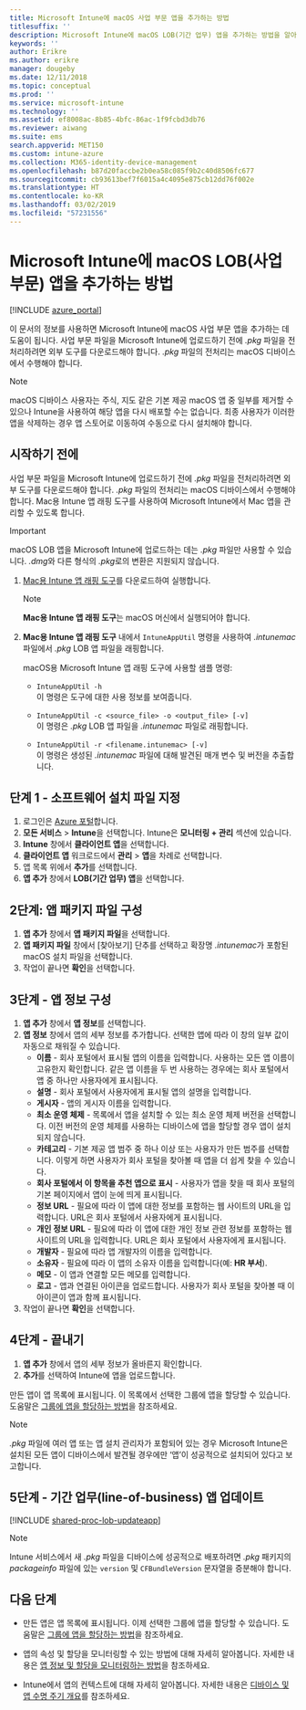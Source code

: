 ```yaml
---
title: Microsoft Intune에 macOS 사업 부문 앱을 추가하는 방법
titlesuffix: ''
description: Microsoft Intune에 macOS LOB(기간 업무) 앱을 추가하는 방법을 알아봅니다.
keywords: ''
author: Erikre
ms.author: erikre
manager: dougeby
ms.date: 12/11/2018
ms.topic: conceptual
ms.prod: ''
ms.service: microsoft-intune
ms.technology: ''
ms.assetid: ef8008ac-8b85-4bfc-86ac-1f9fcbd3db76
ms.reviewer: aiwang
ms.suite: ems
search.appverid: MET150
ms.custom: intune-azure
ms.collection: M365-identity-device-management
ms.openlocfilehash: b87d20faccbe2b0ea58c085f9b2c40d8506fc677
ms.sourcegitcommit: cb93613bef7f6015a4c4095e875cb12dd76f002e
ms.translationtype: HT
ms.contentlocale: ko-KR
ms.lasthandoff: 03/02/2019
ms.locfileid: "57231556"
---
```

# <a name="how-to-add-macos-line-of-business-lob-apps-to-microsoft-intune"></a>Microsoft Intune에 macOS LOB(사업 부문) 앱을 추가하는 방법

[!INCLUDE [azure_portal](./includes/azure_portal.md)]

이 문서의 정보를 사용하면 Microsoft Intune에 macOS 사업 부문 앱을 추가하는 데 도움이 됩니다. 사업 부문 파일을 Microsoft Intune에 업로드하기 전에 *.pkg* 파일을 전처리하려면 외부 도구를 다운로드해야 합니다. *.pkg* 파일의 전처리는 macOS 디바이스에서 수행해야 합니다.

> [!NOTE]
> macOS 디바이스 사용자는 주식, 지도 같은 기본 제공 macOS 앱 중 일부를 제거할 수 있으나 Intune을 사용하여 해당 앱을 다시 배포할 수는 없습니다. 최종 사용자가 이러한 앱을 삭제하는 경우 앱 스토어로 이동하여 수동으로 다시 설치해야 합니다.

## <a name="before-your-start"></a>시작하기 전에

사업 부문 파일을 Microsoft Intune에 업로드하기 전에 *.pkg* 파일을 전처리하려면 외부 도구를 다운로드해야 합니다. *.pkg* 파일의 전처리는 macOS 디바이스에서 수행해야 합니다. Mac용 Intune 앱 래핑 도구를 사용하여 Microsoft Intune에서 Mac 앱을 관리할 수 있도록 합니다.

> [!IMPORTANT]
> macOS LOB 앱을 Microsoft Intune에 업로드하는 데는 *.pkg* 파일만 사용할 수 있습니다. *.dmg*와 다른 형식의 *.pkg*로의 변환은 지원되지 않습니다.

1. [Mac용 Intune 앱 래핑 도구](https://github.com/msintuneappsdk/intune-app-wrapping-tool-mac)를 다운로드하여 실행합니다.

    > [!NOTE]
    > **Mac용 Intune 앱 래핑 도구**는 macOS 머신에서 실행되어야 합니다.

2. **Mac용 Intune 앱 래핑 도구** 내에서 `IntuneAppUtil` 명령을 사용하여 *.intunemac* 파일에서 *.pkg* LOB 앱 파일을 래핑합니다.<br>

    macOS용 Microsoft Intune 앱 래핑 도구에 사용할 샘플 명령:
    
    - `IntuneAppUtil -h`<br>
    이 명령은 도구에 대한 사용 정보를 보여줍니다.
    
    - `IntuneAppUtil -c <source_file> -o <output_file> [-v]`<br>
    이 명령은 *.pkg* LOB 앱 파일을 *.intunemac* 파일로 래핑합니다.
    
    - `IntuneAppUtil -r <filename.intunemac> [-v]`<br>
    이 명령은 생성된 *.intunemac* 파일에 대해 발견된 매개 변수 및 버전을 추출합니다.

## <a name="step-1---specify-the-software-setup-file"></a>단계 1 - 소프트웨어 설치 파일 지정

1. 로그인은 [Azure 포털](https://portal.azure.com)합니다.
2. **모든 서비스** > **Intune**을 선택합니다. Intune은 **모니터링 + 관리** 섹션에 있습니다.
3. **Intune** 창에서 **클라이언트 앱**을 선택합니다.
4. **클라이언트 앱** 워크로드에서 **관리** > **앱**을 차례로 선택합니다.
5. 앱 목록 위에서 **추가**를 선택합니다.
6. **앱 추가** 창에서 **LOB(기간 업무) 앱**을 선택합니다.

## <a name="step-2---configure-the-app-package-file"></a>2단계: 앱 패키지 파일 구성

1. **앱 추가** 창에서 **앱 패키지 파일**을 선택합니다.
2. **앱 패키지 파일** 창에서 [찾아보기] 단추를 선택하고 확장명 *.intunemac*가 포함된 macOS 설치 파일을 선택합니다.
3. 작업이 끝나면 **확인**을 선택합니다.


## <a name="step-3---configure-app-information"></a>3단계 - 앱 정보 구성

1. **앱 추가** 창에서 **앱 정보**를 선택합니다.
2. **앱 정보** 창에서 앱의 세부 정보를 추가합니다. 선택한 앱에 따라 이 창의 일부 값이 자동으로 채워질 수 있습니다.
    - **이름** - 회사 포털에서 표시될 앱의 이름을 입력합니다. 사용하는 모든 앱 이름이 고유한지 확인합니다. 같은 앱 이름을 두 번 사용하는 경우에는 회사 포털에서 앱 중 하나만 사용자에게 표시됩니다.
    - **설명** - 회사 포털에서 사용자에게 표시될 앱의 설명을 입력합니다.
    - **게시자** - 앱의 게시자 이름을 입력합니다.
    - **최소 운영 체제** - 목록에서 앱을 설치할 수 있는 최소 운영 체제 버전을 선택합니다. 이전 버전의 운영 체제를 사용하는 디바이스에 앱을 할당할 경우 앱이 설치되지 않습니다.
    - **카테고리** - 기본 제공 앱 범주 중 하나 이상 또는 사용자가 만든 범주를 선택합니다. 이렇게 하면 사용자가 회사 포털을 찾아볼 때 앱을 더 쉽게 찾을 수 있습니다.
    - **회사 포털에서 이 항목을 추천 앱으로 표시** - 사용자가 앱을 찾을 때 회사 포털의 기본 페이지에서 앱이 눈에 띄게 표시됩니다.
    - **정보 URL** - 필요에 따라 이 앱에 대한 정보를 포함하는 웹 사이트의 URL을 입력합니다. URL은 회사 포털에서 사용자에게 표시됩니다.
    - **개인 정보 URL** - 필요에 따라 이 앱에 대한 개인 정보 관련 정보를 포함하는 웹 사이트의 URL을 입력합니다. URL은 회사 포털에서 사용자에게 표시됩니다.
    - **개발자** - 필요에 따라 앱 개발자의 이름을 입력합니다.
    - **소유자** - 필요에 따라 이 앱의 소유자 이름을 입력합니다(예: **HR 부서**).
    - **메모** - 이 앱과 연결할 모든 메모를 입력합니다.
    - **로고** - 앱과 연결된 아이콘을 업로드합니다. 사용자가 회사 포털을 찾아볼 때 이 아이콘이 앱과 함께 표시됩니다.
3. 작업이 끝나면 **확인**을 선택합니다.

## <a name="step-4---finish-up"></a>4단계 - 끝내기

1. **앱 추가** 창에서 앱의 세부 정보가 올바른지 확인합니다.
2. **추가**를 선택하여 Intune에 앱을 업로드합니다.

만든 앱이 앱 목록에 표시됩니다. 이 목록에서 선택한 그룹에 앱을 할당할 수 있습니다. 도움말은 [그룹에 앱을 할당하는 방법](apps-deploy.md)을 참조하세요.

> [!NOTE]
> *.pkg* 파일에 여러 앱 또는 앱 설치 관리자가 포함되어 있는 경우 Microsoft Intune은 설치된 모든 앱이 디바이스에서 발견될 경우에만 ‘앱’이 성공적으로 설치되어 있다고 보고합니다.

## <a name="step-5---update-a-line-of-business-app"></a>5단계 - 기간 업무(line-of-business) 앱 업데이트

[!INCLUDE [shared-proc-lob-updateapp](./includes/shared-proc-lob-updateapp.md)]

> [!NOTE]
> Intune 서비스에서 새 *.pkg* 파일을 디바이스에 성공적으로 배포하려면 *.pkg* 패키지의 *packageinfo* 파일에 있는 `version` 및 `CFBundleVersion` 문자열을 증분해야 합니다.

## <a name="next-steps"></a>다음 단계

- 만든 앱은 앱 목록에 표시됩니다. 이제 선택한 그룹에 앱을 할당할 수 있습니다. 도움말은 [그룹에 앱을 할당하는 방법](apps-deploy.md)을 참조하세요.

- 앱의 속성 및 할당을 모니터링할 수 있는 방법에 대해 자세히 알아봅니다. 자세한 내용은 [앱 정보 및 할당을 모니터링하는 방법](apps-monitor.md)을 참조하세요.

- Intune에서 앱의 컨텍스트에 대해 자세히 알아봅니다. 자세한 내용은 [디바이스 및 앱 수명 주기 개요](introduction-device-app-lifecycles.md)를 참조하세요.
